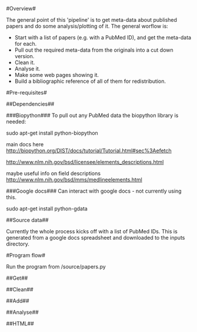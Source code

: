 #Overview#

The general point of this 'pipeline' is to get meta-data about published papers and do some analysis/plotting of it. The general worflow is:

* Start with a list of papers (e.g. with a PubMed ID), and get the meta-data for each.
* Pull out the required meta-data from the originals into a cut down version.
* Clean it.
* Analyse it.
* Make some web pages showing it.
* Build a bibliographic reference of all of them for redistribution.


#Pre-requisites#

##Dependencies##

###Biopython###
To pull out any PubMed data the biopython library is needed:

sudo apt-get install python-biopython

main docs here
http://biopython.org/DIST/docs/tutorial/Tutorial.html#sec%3Aefetch

http://www.nlm.nih.gov/bsd/licensee/elements_descriptions.html

maybe useful info on field descriptions
http://www.nlm.nih.gov/bsd/mms/medlineelements.html

###Google docs###
Can interact with google docs - not currently using this.

sudo apt-get install python-gdata

##Source data##

Currently the whole process kicks off with a list of PubMed IDs. This is generated from a google docs spreadsheet and downloaded to the inputs directory.


#Program flow#

Run the program from /source/papers.py

##Get##


##Clean##

##Add##

##Analyse##

##HTML##